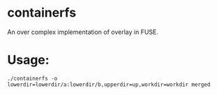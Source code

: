 containerfs
==========

An over complex implementation of overlay in FUSE.

Usage:
=======================================================

```
./containerfs -o lowerdir=lowerdir/a:lowerdir/b,upperdir=up,workdir=workdir merged
```
